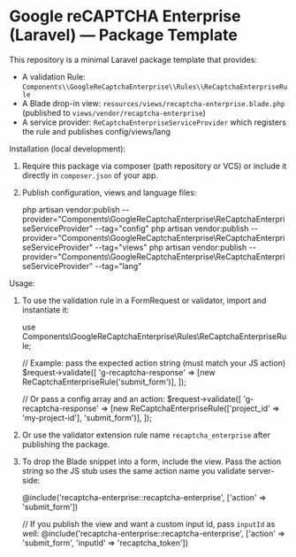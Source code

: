 # Google reCAPTCHA Enterprise (Laravel) — Package Template

This repository is a minimal Laravel package template that provides:

- A validation Rule: `Components\\GoogleReCaptchaEnterprise\\Rules\\ReCaptchaEnterpriseRule`
- A Blade drop-in view: `resources/views/recaptcha-enterprise.blade.php` (published to `views/vendor/recaptcha-enterprise`)
- A service provider: `ReCaptchaEnterpriseServiceProvider` which registers the rule and publishes config/views/lang

Installation (local development):

1. Require this package via composer (path repository or VCS) or include it directly in `composer.json` of your app.
2. Publish configuration, views and language files:

   php artisan vendor:publish --provider="Components\\GoogleReCaptchaEnterprise\\ReCaptchaEnterpriseServiceProvider" --tag="config"
   php artisan vendor:publish --provider="Components\\GoogleReCaptchaEnterprise\\ReCaptchaEnterpriseServiceProvider" --tag="views"
   php artisan vendor:publish --provider="Components\\GoogleReCaptchaEnterprise\\ReCaptchaEnterpriseServiceProvider" --tag="lang"

Usage:

1. To use the validation rule in a FormRequest or validator, import and instantiate it:

   use Components\\GoogleReCaptchaEnterprise\\Rules\\ReCaptchaEnterpriseRule;

   // Example: pass the expected action string (must match your JS action)
   $request->validate([
      'g-recaptcha-response' => [new ReCaptchaEnterpriseRule('submit_form')],
   ]);

   // Or pass a config array and an action:
   $request->validate([
      'g-recaptcha-response' => [new ReCaptchaEnterpriseRule(['project_id' => 'my-project-id'], 'submit_form')],
   ]);

2. Or use the validator extension rule name `recaptcha_enterprise` after publishing the package.

3. To drop the Blade snippet into a form, include the view. Pass the action string so the JS stub uses the same action name you validate server-side:

   <!-- Hidden input to be populated with token -->
   <input type="hidden" id="g-recaptcha-response" name="g-recaptcha-response" value="">

   @include('recaptcha-enterprise::recaptcha-enterprise', ['action' => 'submit_form'])

   // If you publish the view and want a custom input id, pass `inputId` as well:
   @include('recaptcha-enterprise::recaptcha-enterprise', ['action' => 'submit_form', 'inputId' => 'recaptcha_token'])